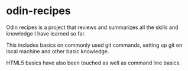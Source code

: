 # odin-recipes

Odin recipes is a project that reviews and summarizes
all the skills and knowledge I have learned so far.

This includes basics on commonly used  git commands,
setting up git on local machine and other basic knowledge.

HTML5 basics have also been touched as well as command line
basics.